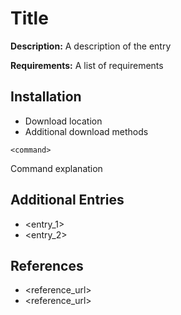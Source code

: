 # Title

**Description:** A description of the entry

**Requirements:** A list of requirements

## Installation

* Download location
* Additional download methods

```
<command>
```

Command explanation

## Additional Entries

* <entry_1>
* <entry_2>
  
## References

* <reference_url>
* <reference_url>
